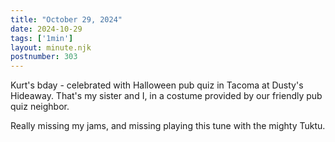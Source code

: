 ```yaml
---
title: "October 29, 2024"
date: 2024-10-29
tags: ['1min']
layout: minute.njk
postnumber: 303
---
```

Kurt's bday - celebrated with Halloween pub quiz in Tacoma at Dusty's Hideaway. That's my sister and I, in a costume provided by our friendly pub quiz neighbor.


Really missing my jams, and missing playing this tune with the mighty Tuktu.  